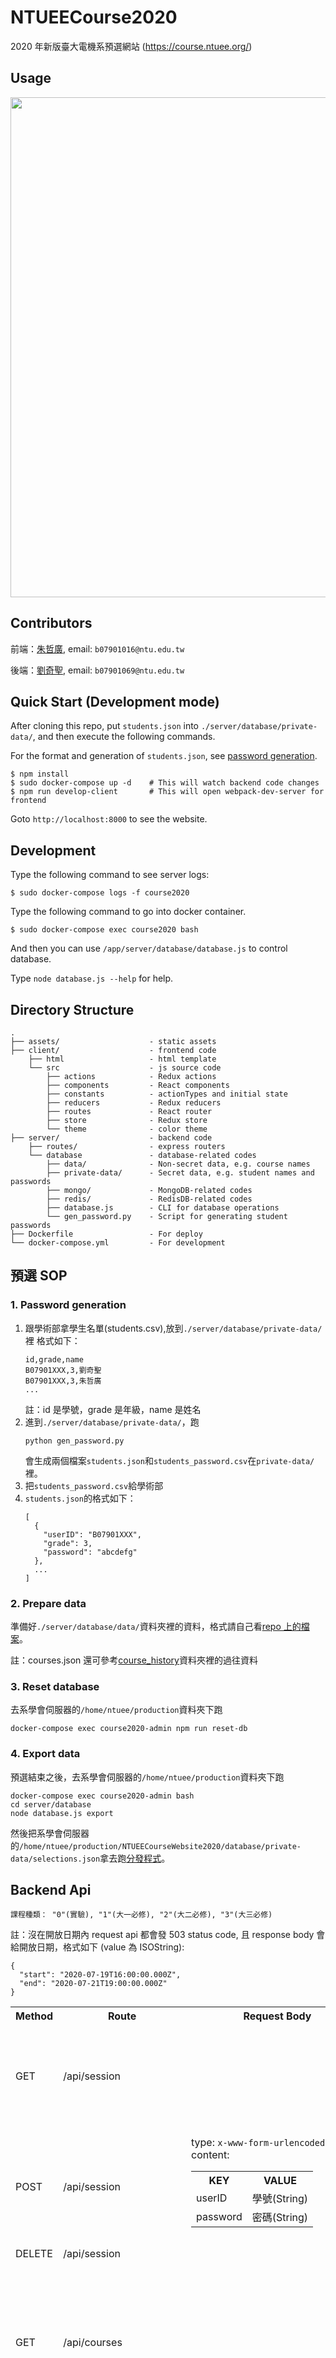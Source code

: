 # NTUEECourse2020

2020 年新版臺大電機系預選網站 (https://course.ntuee.org/)

## Usage

<div align="center">
<img src="assets/instruction_take3.gif" width=800>
</div>

## Contributors

前端：[朱哲廣](https://github.com/Kenchu123),
email: `b07901016@ntu.edu.tw`

後端：[劉奇聖](https://github.com/MortalHappiness), email: `b07901069@ntu.edu.tw`

## Quick Start (Development mode)

After cloning this repo, put `students.json` into `./server/database/private-data/`, and then execute the following commands.

For the format and generation of `students.json`, see [password generation](#gen_password).

```shell
$ npm install
$ sudo docker-compose up -d    # This will watch backend code changes
$ npm run develop-client       # This will open webpack-dev-server for frontend
```

Goto `http://localhost:8000` to see the website.

## Development

Type the following command to see server logs:

```shell
$ sudo docker-compose logs -f course2020
```

Type the following command to go into docker container.

```shell
$ sudo docker-compose exec course2020 bash
```

And then you can use `/app/server/database/database.js` to control database.

Type `node database.js --help` for help.

## Directory Structure

    .
    ├── assets/                    - static assets
    ├── client/                    - frontend code
        ├── html                   - html template
        └── src                    - js source code
            ├── actions            - Redux actions
            ├── components         - React components
            ├── constants          - actionTypes and initial state
            ├── reducers           - Redux reducers
            ├── routes             - React router
            ├── store              - Redux store
            └── theme              - color theme
    ├── server/                    - backend code
        ├── routes/                - express routers
        └── database               - database-related codes
            ├── data/              - Non-secret data, e.g. course names
            ├── private-data/      - Secret data, e.g. student names and passwords
            ├── mongo/             - MongoDB-related codes
            ├── redis/             - RedisDB-related codes
            ├── database.js        - CLI for database operations
            └── gen_password.py    - Script for generating student passwords
    ├── Dockerfile                 - For deploy
    └── docker-compose.yml         - For development

## 預選 SOP

<h3 id="gen_password">1. Password generation</h3>

1. 跟學術部拿學生名單(students.csv),放到`./server/database/private-data/`裡 格式如下：
   ```
   id,grade,name
   B07901XXX,3,劉奇聖
   B07901XXX,3,朱哲廣
   ...
   ```
   註：id 是學號，grade 是年級，name 是姓名
2. 進到`./server/database/private-data/`，跑
   ```shell
   python gen_password.py
   ```
   會生成兩個檔案`students.json`和`students_password.csv`在`private-data/`裡。
3. 把`students_password.csv`給學術部
4. `students.json`的格式如下：
   ```
   [
     {
       "userID": "B07901XXX",
       "grade": 3,
       "password": "abcdefg"
     },
     ...
   ]
   ```

### 2. Prepare data

準備好`./server/database/data/`資料夾裡的資料，格式請自己看[repo 上的檔案](/server/database/data)。

註：courses.json 還可參考[course_history](/course_history)資料夾裡的過往資料

### 3. Reset database

去系學會伺服器的`/home/ntuee/production`資料夾下跑

```
docker-compose exec course2020-admin npm run reset-db
```

### 4. Export data

預選結束之後，去系學會伺服器的`/home/ntuee/production`資料夾下跑

```
docker-compose exec course2020-admin bash
cd server/database
node database.js export
```

然後把系學會伺服器的`/home/ntuee/production/NTUEECourseWebsite2020/database/private-data/selections.json`拿去跑[分發程式](https://github.com/NTUEEInfoDep/NTUEECourseDistribute2020)。

## Backend Api

```
課程種類： "0"(實驗), "1"(大一必修), "2"(大二必修), "3"(大三必修)
```

註：沒在開放日期內 request api 都會發 503 status code, 且 response body 會給開放日期，格式如下 (value 為 ISOString):

```
{
  "start": "2020-07-19T16:00:00.000Z",
  "end": "2020-07-21T19:00:00.000Z"
}
```

<table>
  <tr>
    <th>Method</th>
    <th>Route</th>
    <th>Request Body</th>
    <th>Response</th>
    <th>Description</th>
  </tr>

  <tr>
    <td>GET</td>
    <td>/api/session</td>
    <td></td>
    <td>
      Success: 200<br />
      JSON Response:<br />
<pre>
{
  userID: 學號(String)
}
</pre>
      Failed:<br />
      403: 沒登入
    </td>
    <td>Get user session data</td>
  </tr>

  <tr>
    <td>POST</td>
    <td>/api/session</td>
    <td>
      type: <code>x-www-form-urlencoded</code><br />
      content:
      <table>
        <tr>
          <th>KEY</th>
          <th>VALUE</th>
        </tr>
        <tr>
          <td>userID</td>
          <td>學號(String)</td>
        </tr>
        <tr>
          <td>password</td>
          <td>密碼(String)</td>
        </tr>
      </table>
    </td>
    <td>
        Success: 201<br />
        JSON Response:<br />
<pre>
{
  userID: 學號(String)
}
</pre>
      Failed:<br />
      400: Request body格式錯誤<br />
      401: 密碼錯誤
    </td>
    <td>Login</td>
  </tr>

  <tr>
    <td>DELETE</td>
    <td>/api/session</td>
    <td></td>
    <td>
      Success: 204
    </td>
    <td>Logout</td>
  </tr>

  <tr>
    <td>GET</td>
    <td>/api/courses</td>
    <td></td>
    <td>
      Success: 200<br />
<pre>
{
  type(String, 課程種類)：[
    {
      courseID: 課程 ID(String),
      name: 課程名稱(String),
    },
    ...
  ],
  ...
}
</pre>
      Failed:<br />
      403: 沒登入
    </td>
    <td>Get all courses</td>
  </tr>

  <tr>
    <td>GET</td>
    <td>/api/selections/:courseID</td>
    <td></td>
    <td>
      Success: 200<br />
      JSON Response:<br />
<pre>
{
  name: 課程名稱(String),
  type: 課程種類,
  description: 課程描述(String),
  selected(String, 選的選項照志願序順序): [選項名稱(String), ...],
  unselected(String, 沒選的選項無排序): [選項名稱(String), ...],
}
</pre>
      Failed:<br />
      403: 沒登入<br />
      404: 不合法的courseID
    </td>
    <td>Get course selection</td>
  </tr>

  <tr>
    <td>PUT</td>
    <td>/api/selections/:courseID</td>
    <td>
      type: <code>json</code><br />
      content:<br />
<pre>
(一條Array裡面都是選項名稱，照志願序排序)
[選項名稱(String)]
</pre>
    </td>
    <td>
      Success: 204<br />
      Failed:<br />
      403: 沒登入<br />
      404: 不合法的courseID<br />
      400: Request body 格式錯誤
    </td>
    <td>Update course selection</td>
  </tr>

</table>
